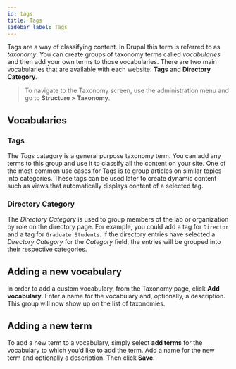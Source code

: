 ```yaml
---
id: tags
title: Tags
sidebar_label: Tags
---
```


Tags are a way of classifying content. In Drupal this term is referred to as _taxonomy_. You can create groups of taxonomy terms called _vocabularies_ and then add your own terms to those vocabularies. There are two main vocabularies that are available with each website: **Tags** and **Directory Category**.

> To navigate to the Taxonomy screen, use the administration menu and go to **Structure > Taxonomy**.

## Vocabularies

### Tags
The _Tags_ category is a general purpose taxonomy term. You can add any terms to this group and use it to classify all the content on your site. One of the most common use cases for Tags is to group articles on similar topics into categories. These tags can be used later to create dynamic content such as views that automatically displays content of a selected tag.

### Directory Category
The _Directory Category_ is used to group members of the lab or organization by role on the directory page. For example, you could add a tag for `Director` and a tag for `Graduate Students`. If the directory entries have selected a _Directory Category_ for the _Category_ field, the entries will be grouped into their respective categories.

## Adding a new vocabulary
In order to add a custom vocabulary, from the Taxonomy page, click **Add vocabulary**. Enter a name for the vocabulary and, optionally, a description. This group will now show up on the list of taxonomies.

## Adding a new term
To add a new term to a vocabulary, simply select **add terms** for the vocabulary to which you’d like to add the term. Add a name for the new term and optionally a description. Then click **Save**.